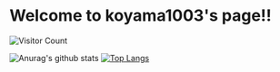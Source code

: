# Welcome to koyama1003's page!!
![Visitor Count](https://komarev.com/ghpvc/?username=koyama1003&color=red)

![Anurag's github stats](https://github-readme-stats.vercel.app/api?username=koyama1003&show_icons=true&theme=dracula)
[![Top Langs](https://github-readme-stats.vercel.app/api/top-langs/?username=koyama1003&theme=tokyonight)](https://github.com/anuraghazra/github-readme-stats)
